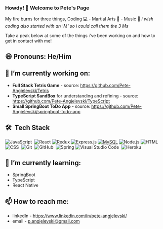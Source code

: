 ### Howdy! 👋 Welcome to Pete's Page


My fire burns for three things, Coding 💻 - Martial Arts 💪 - Music  🎵             *i wish coding also started with an 'M' so i could call them the 3 Ms*

Take a peak below at some of the things i've been working on and how to get in contact with me! 


## 😄 Pronouns: He/Him

## 🔭 I’m currently working on:

  - **Full Stack Tetris Game** - source: https://github.com/Pete-Angjelevski/Tetris
  - **TypeScript SandBox** for understanding and refining - source: https://github.com/Pete-Angjelevski/TypeScript
  - **Small SpringBoot ToDo App** - source: https://github.com/Pete-Angjelevski/springboot-todo-app
  
  
## 🛠 &nbsp;Tech Stack

![JavaScript](https://img.shields.io/badge/-JavaScript-05122A?style=flat&logo=javascript)&nbsp;
![React](https://img.shields.io/badge/-React-000?&logo=React)
![Redux](https://img.shields.io/badge/-Redux-black?style=flat-square&logo=Redux)
![Express.js](https://img.shields.io/badge/-Express-black?style=flat-square&logo=expressjs)
[![MySQL](http://img.shields.io/badge/-MySQL-eee?style=flat-square&logo=mysql&logoColor=4479A1)](https://dinhanhthi.com/)
![Node.js](https://img.shields.io/badge/-Node.js-000?&logo=node.js)
![HTML](https://img.shields.io/badge/-HTML-05122A?style=flat&logo=HTML5)&nbsp;
![CSS](https://img.shields.io/badge/-CSS-05122A?style=flat&logo=CSS3&logoColor=1572B6)&nbsp;
![Git](https://img.shields.io/badge/-Git-05122A?style=flat&logo=git)&nbsp;
![GitHub](https://img.shields.io/badge/-GitHub-05122A?style=flat&logo=github)&nbsp;
![Spring](https://img.shields.io/badge/-Spring-000?&logo=Spring)
![Visual Studio Code](https://img.shields.io/badge/-Visual%20Studio%20Code-05122A?style=flat&logo=visual-studio-code&logoColor=007ACC)&nbsp;
![Heroku](https://img.shields.io/badge/-Heroku-black?style=flat-square&logo=heroku)




## 🌱 I’m currently learning:

  - SpringBoot 
  - TypeScript
  - React Native

## 📫 How to reach me:

  - linkedIn - https://www.linkedin.com/in/pete-angjelevski/
  - email - p.angjelevski@gmail.com

